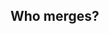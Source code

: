 ## Who merges?


<div id="text"></div>
<script>
     var onejan = new Date(this.getFullYear(),0,1);
    var millisecsInDay = 86400000;
    var weekNum = Math.ceil((((this - onejan) /millisecsInDay) + onejan.getDay()+1)/7);
document.getElementById("text").innerHTML = "week is: "+weekNum;
</script>
